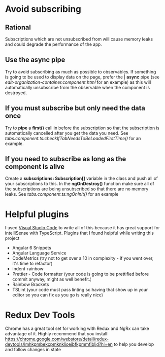 # Avoid subscribing

## Rational

Subscriptions which are not unsubscribed from will cause memory leaks and could degrade the performance of the app.

## Use the **async** pipe

Try to avoid subscribing as much as possible to observables. If something is going to be used to display data on the page, prefer the **| async** pipe (see _edit-organization-container.component.html_ for an example) as this will automatically unsubscribe from the observable when the component is destroyed.

## If you must subscribe but only need the data once

Try to **pipe** a **first()** call in before the subscription so that the subscription is automatically cancelled after you get the data you need. See _tabs.component.ts:checkIfTabNeedsToBeLoadedFirstTime()_ for an example.

## If you need to subscribe as long as the component is alive

Create a **subscriptions: Subscription[]** variable in the class and push all of your subscriptions to this. In the **ngOnDestroy()** function make sure all of the subscriptions are being unsubscribed so that there are no memory leaks. See _tabs.component.ts:ngOnInit()_ for an example

# Helpful plugins

I used [Visual Studio Code](https://code.visualstudio.com/) to write all of this because it has great support for intelliSense with TypeScript. Plugins that I found helpful while writing this project

- Angular 6 Snippets
- Angular Language Service
- CodeMetrics (try not to get over a 10 in complexity - if you went over, it's time to refactor)
- indent-rainbow
- Prettier - Code formatter (your code is going to be prettified before commit anyway, might as well benefit.)
- Rainbow Brackets
- TSLint (your code must pass linting so having that show up in your editor so you can fix as you go is really nice)

# Redux Dev Tools

Chrome has a great tool set for working with Redux and NgRx can take advantage of it. Highly recommend that you install https://chrome.google.com/webstore/detail/redux-devtools/lmhkpmbekcpmknklioeibfkpmmfibljd?hl=en to help you develop and follow changes in state
